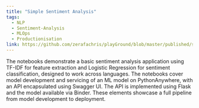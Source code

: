 ```yaml
---
title: "Simple Sentiment Analysis"
tags:
  - NLP
  - Sentiment-Analysis
  - MLOps
  - Productionisation
link: https://github.com/zerafachris/playGround/blob/master/published/sentimentAnalysisApp/readme.md
---
```


The notebooks demonstrate a basic sentiment analysis application using TF-IDF for feature extraction and Logistic Regression for sentiment classification, designed to work across languages. The notebooks cover model development and servicing of an ML model on PythonAnywhere, with an API encapsulated using Swagger UI. The API is implemented using Flask and the model available via Binder. These elements showcase a full pipeline from model development to deployment.
